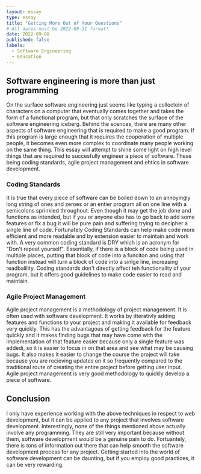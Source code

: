 ```yaml
---
layout: essay
type: essay
title: "Getting More Out of Your Questions"
# All dates must be 2022-08-31 format!
date: 2022-09-08
published: false
labels:
  - Software Engineering
  - Education
---
```



## Software engineering is more than just programming
On the surface software engineering just seems like typing a collectoin of characters on a computer that eventually comes together and takes the form of a functional program, but that only scratches the surface of the software engineering iceberg. Behind the scences, there are many other aspects of software engineering that is required to make a good program. If this program is large enough that it requires the cooperation of multiple people, it becomes even more complex to coordinate many people working on the same thing. This essay will attempt to shine some light on high level things that are required to succesfully engineer a piece of software. These being coding standards, agile project management and ehtics in software development.

### Coding Standards
It is true that every piece of software can be boiled down to an annoyingly long string of ones and zeroes or an entier program all on one line with a semicolons sprinkled throughout. Even though it may get the job done and functions as intended, but if you or anyone else has to go back to add some features or fix a bug it will be pure pain and suffering trying to decipher a single line of code. Fortunately Coding Standards can help make code more efficient and more readable and by extension easier to maintain and work with. A very common coding standard is DRY which is an acronym for "Don't repeat yourself". Essentially, if there is a block of code being used in multiple places, putting that block of code into a funciton and using that function instead will turn a block of code into a sinlge line, increasing readbalility. Coding standards don't directly affect teh functionality of your program, but it offers good guidelines to make code easier to read and maintain.

### Agile Project Management
Agile project management is a methodology of project management. It is often used with software development. It works by itterativly adding features and functions to your project and making it available for feedback very quickly. This has the advantagous of getting feedback for the feature quickly and it makes finding bugs that may have come with the implementation of that feature easier because only a single feature was addedi, so it is easier to focus in on that area and see what may be causing bugs. It also makes it easier to change the course the project will take because you are recieving updates on it so frequently compared to the traditional route of creating the entire project before getting user input. Agile project management is very good methodology to quickly develop a piece of software.

## Conclusion
I only have experience working with the above techniques in respect to web development, but it can be applied to any project that involves software development. Interestingly, none of the things mentioned above actually involve any programming. They are still very important because without them, software development would be a genuine pain to do. Fortuantely, there is tons of information out there that can help smooth the software development process for any project. Getting started into the world of software development can be daunting, but if you employ good practices, it can be very rewarding.  
